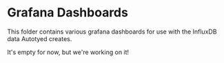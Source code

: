 # Grafana Dashboards

This folder contains various grafana dashboards for use with the InfluxDB data
Autotyed creates.

It's empty for now, but we're working on it!
